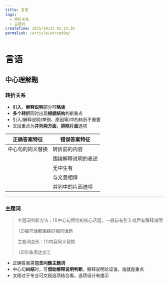 ```yaml
---
title: 言语
tags:
  - 转折关系
  - 主题词
createTime: 2025/10/23 01:14:10
permalink: /article/wtrse99q/
---
```

# 言语

## 中心理解题

### 转折关系

* **引入**、**解释说明**部分可**略读**
* **多个转折**同时出现**根据结构**判断重点
* 引入/解释说明(举例、原因等)中的转折不重要
* 文段重点为**并列两方面**，**排除片面**选项

| 正确答案特征     | 错误答案特征       |
| ---------------- | ------------------ |
| 中心句的同义替换 | 转折前的内容       |
|                  | 围绕解释说明的表述 |
|                  | 无中生有           |
|                  | 与文意相悖         |
|                  | 并列中的片面选项   |

***

### 主题词

> 主题词判断方法：(1)中心句围绕的核心话题，一般前有引入或后有解释说明
>
> ​							   (2)每句话都围绕的相同话题
>
> 主题词变形：(1)内容同义替换
>
> ​					   (2)形象表达加工

* 正确答案需**包含问题主题词**
* 中心句**纠结**时，可**借助解释说明判断**，解释说明论证谁，谁就是重点
* 文段过于专业可文段选项结合看，选项设计有提示